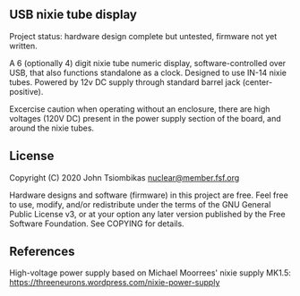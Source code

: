 USB nixie tube display
----------------------
Project status: hardware design complete but untested, firmware not yet written.

A 6 (optionally 4) digit nixie tube numeric display, software-controlled over
USB, that also functions standalone as a clock. Designed to use IN-14 nixie
tubes. Powered by 12v DC supply through standard barrel jack (center-positive).

Excercise caution when operating without an enclosure, there are high voltages
(120V DC) present in the power supply section of the board, and around the
nixie tubes.

License
-------
Copyright (C) 2020 John Tsiombikas <nuclear@member.fsf.org>

Hardware designs and software (firmware) in this project are free. Feel free to
use, modify, and/or redistribute under the terms of the GNU General Public
License v3, or at your option any later version published by the Free Software
Foundation. See COPYING for details.

References
----------
High-voltage power supply based on Michael Moorrees' nixie supply MK1.5:
https://threeneurons.wordpress.com/nixie-power-supply
